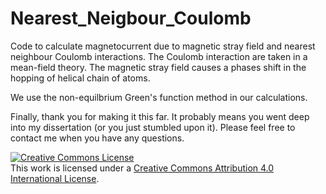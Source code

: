 # Nearest_Neigbour_Coulomb

Code to calculate magnetocurrent due to magnetic stray field and nearest neighbour Coulomb interactions.
The Coulomb interaction are taken in a mean-field theory.
The magnetic stray field causes a phases shift in the hopping of helical chain of atoms.

We use the non-equilbrium Green's function method in our calculations.

Finally, thank you for making it this far. It probably means you went deep into my dissertation (or you just stumbled upon it).
Please feel free to contact me when you have any questions.

<a rel="license" href="http://creativecommons.org/licenses/by/4.0/"><img alt="Creative Commons License" style="border-width:0" src="https://i.creativecommons.org/l/by/4.0/88x31.png" /></a><br />This work is licensed under a <a rel="license" href="http://creativecommons.org/licenses/by/4.0/">Creative Commons Attribution 4.0 International License</a>.
